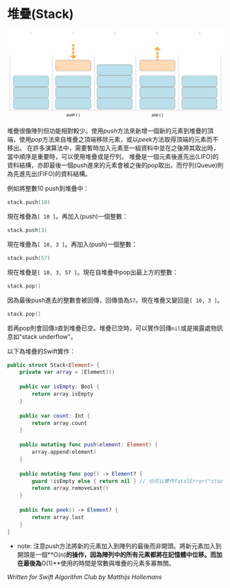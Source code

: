 # 堆疊(Stack)

![](\gitBook\pics\stackPushPop_2x.png)

堆疊很像陣列但功能相對較少。使用*push*方法來新增一個新的元素到堆疊的頂端，使用*pop*方法來自堆疊之頂端移除元素，或以*peek*方法取得頂端的元素而不移出。
在許多演算法中，需要暫時加入元素至一組資料中並在之後將其取出時，當中順序是重要時，可以使用堆疊或是佇列。
堆疊是一個元素後進先出(LIFO)的資料結構，亦即最後一個push進來的元素會被之後的pop取出。而佇列(Queue)則為先進先出(FIFO)的資料結構。

例如將整數10 push到堆疊中：


```swift
stack.push(10)
```

現在堆疊為`[ 10 ]`。再加入(push)一個整數：

```swift
stack.push(3)
```

現在堆疊為`[ 10, 3 ]`。再加入(push)一個整數：

```swift
stack.push(57)
```

現在堆疊是`[ 10, 3, 57 ]`。現在自堆疊中pop出最上方的整數：

```swift
stack.pop()
```

因為最後push進去的整數會被回傳，回傳值為`57`。現在堆疊又變回是`[ 10, 3 ]`。

```swift
stack.pop()
```

若再pop則會回傳`3`直到堆疊已空。堆疊已空時，可以實作回傳`nil`或是揭露處物訊息如"stack underflow"。

以下為堆疊的Swift實作：

```swift
public struct Stack<Element> {
	private var array = [Element]()

	public var isEmpty: Bool {
		return array.isEmpty
	}

	public var count: Int {
		return array.count
	}

	public mutating func push(element: Element) {
		array.append(element)
	}

	public mutating func pop() -> Element? {
		guard !isEmpty else { return nil } // 也可以實作fatalError("stack underflow")
		return array.removeLast()
	}

	public func peek() -> Element? {
		return array.last
	}
}
```

- note:
注意push方法將新的元素加入到陣列的最後而非開頭。將新元素加入到開頭是一個**O(n)**的操作，因為陣列中的所有元素都將在記憶體中位移。而加在最後為**O(1)**使用的時間是常數與堆疊的元素多寡無關。

*Written for Swift Algorithm Club by Matthijs Hollemans*
